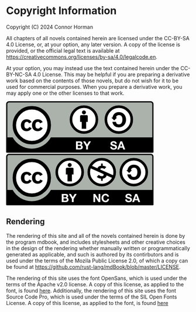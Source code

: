 # Copyright Information

Copyright (C) 2024 Connor Horman

All chapters of all novels contained herein are licensed under the CC-BY-SA 4.0 License, or, at your option, any later version. A copy of the license is provided, or the official legal text is available at <https://creativecommons.org/licenses/by-sa/4.0/legalcode.en>.

At your option, you may instead use the text contained herein under the CC-BY-NC-SA 4.0 License. This may be helpful if you are preparing a derivative work based on the contents of those novels, but do not wish for it to be used for commercial purposes. When you prepare a derivative work, you may apply one or the other licenses to that work.

[![CC-BY-SA](by-sa.png)](https://creativecommons.org/licenses/by-sa/4.0/deed.en)
[![CC-BY-NC-SA](by-nc-sa.png)](https://creativecommons.org/licenses/by-nc-sa/4.0/deed.en)

## Rendering

The rendering of this site and all of the novels contained herein is done by the program mdbook, and includes stylesheets and other creative choices in the design of the rendering whether manually written or programmatically generated as applicable, and such is authored by its contirbutors and is used under the terms of the Mozila Public License 2.0, of which a copy can be found at <https://github.com/rust-lang/mdBook/blob/master/LICENSE>.

The rendering of this site uses the font OpenSans, which is used under the terms of the Apache v2.0 license. A copy of this license, as applied to the font, is found [here](OPEN-SANS-LICENSE.txt). Additionally, the rendering of this site uses the font Source Code Pro, which is used under the terms of the SIL Open Fonts License. A copy of this license, as applied to the font, is found [here](SOURCE-CODE-PRO-LICENSE.txt)